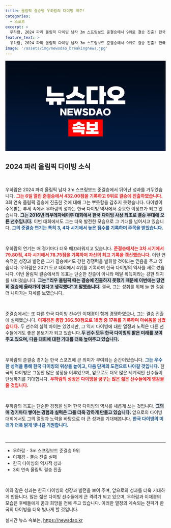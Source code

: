 ```yaml
---
title: 올림픽 결승행 우하람의 다이빙 역주!
categories:
  - 스포츠
excerpt: >
  우하람, 2024 파리 올림픽 다이빙 남자 3m 스프링보드 준결승에서 9위로 결승 진출! 한국 다이빙 역사에 길이 남을 순간, 차기 목표는 금메달이다!
feature_text: >
  우하람, 2024 파리 올림픽 다이빙 남자 3m 스프링보드 준결승에서 9위로 결승 진출! 한국 다이빙 역사에 길이 남을 순간, 차기 목표는 금메달이다!
image: '/assets/img/newsdao_breakingnews.jpg'
---
```


<p><img src="/assets/img/newsdao_breakingnews.jpg" alt="cryptoinkorea 속보" /></p>

<h2 data-ke-size="size26">2024 파리 올림픽 다이빙 소식</h2>

<p data-ke-size="size16">&nbsp;</p>

<p>우하람은 2024 파리 올림픽 남자 3m 스프링보드 준결승에서 뛰어난 성과를 거두었습니다. <b><span style="color: #ee2323;">그는 6일 열린 준결승에서 432.00점을 기록하고 9위로 결승에 진출하였습니다.</span></b> 3회 연속 올림픽 결승에 진출한 것에 대해 그는 뿌듯함을 감추지 못했습니다. 다이빙이 주목받는 추세 속에서 우하람의 성과는 한국 다이빙 역사에서 중요한 이정표가 되고 있습니다. <b><span style="background-color: #21538527;">그는 2016년 리우데자네이루 대회에서 한국 다이빙 사상 최초로 결승 무대에 오른 선수입니다.</span></b> 이번 대회에서도 그는 더욱 발전한 모습으로 그 기대를 넘어서고 있습니다. <b><span style="color: #1a5490;">그의 준결승 연기는 특히 3, 4차 시기에서 높은 점수를 기록하며 주목을 받았습니다.</span></b></p>

<p data-ke-size="size16">&nbsp;</p>

<p>우하람의 연기는 매 경기마다 더욱 매끄러워지고 있습니다. <b><span style="color: #ee2323;">준결승에서는 3차 시기에서 79.80점, 4차 시기에서 78.75점을 기록하며 자신의 최고 기록을 갱신했습니다.</span></b> 이런 연속적인 성장과 발전은 그가 결승에서도 강한 경쟁력을 발휘할 것이라는 믿음을 주고 있습니다. 우하람은 2021 도쿄 대회에서 4위를 기록하며 한국 다이빙의 역사를 새로 썼습니다. 이번 올림픽 결승에서의 목표는 단순한 진출이 아니라 메달 획득이라는 강한 의지를 내비쳤습니다. <b><span style="background-color: #21538527;">그는 "리우 올림픽 때는 결승에 진출하지 못했기 때문에 이번에는 당연히 결승에 올라가야 한다고 생각했다"고 말했습니다.</span></b> 결국, 그는 성취를 위해 늘 한 걸음 더 나아가는 자세를 보였습니다.</p>

<p data-ke-size="size16">&nbsp;</p>

<p>준결승에서는 또 다른 한국 다이빙 선수인 이재경이 함께 경쟁하였으나, 그는 결승 진출에 실패했습니다. <b><span style="color: #ee2323;">이재경은 총합 366.50점으로 18명 중 17위를 기록하며 아쉬움을 남겼습니다.</span></b> 두 선수의 실력 차이는 있었지만, 그 역시 다이빙에 대한 열정과 노력은 다른 선수들에게도 좋은 본보기가 되고 있습니다.<b><span style="background-color: #21538527;">두 선수 모두 한국 다이빙의 밝은 미래를 보여주고 있으며, 다음 대회에 대한 기대를 더욱 높여주고 있습니다.</span></b> </p>

<p data-ke-size="size16">&nbsp;</p>

<p>우하람의 준결승 경기는 한국 스포츠에 큰 의미가 부여되는 순간이었습니다. <b><span style="color: #1a5490;">그는 우수한 성적을 통해 한국 다이빙의 위상을 높이고, 다음 단계의 도전으로 나아갈 것입니다.</span></b> 한국의 다이빙은 그동안 많은 성장을 이루었으며, 앞으로도 더욱 많은 세계적인 선수들이 탄생하기를 기대합니다. <b><span style="color: #ee2323;">우하람의 성장은 다이빙을 꿈꾸는 많은 젊은 선수들에게 영감을 줄 것입니다.</span></b> </p>

<p data-ke-size="size16">&nbsp;</p>

<p>우하람의 목표는 단순한 경쟁을 넘어 한국 다이빙의 역사를 새롭게 쓰는 것입니다. <b><span style="background-color: #21538527;">그의 매 경기마다 쌓이는 경험과 실력은 그를 더욱 강하게 만들고 있습니다.</span></b> 앞으로의 다이빙 대회에서도 그의 열정과 노력을 바탕으로 더 큰 성과를 기대해봅니다. <b><span style="color: #1a5490;">한국 다이빙의 미래가 더욱 밝게 빛나길 기원합니다.</span></b></p>

<p data-ke-size="size16">&nbsp;</p>

<hr>

<ul>
    <li>우하람 - 3m 스프링보드 준결승 9위</li>
    <li>이재경 - 결승 진출 실패</li>
    <li>한국 다이빙의 역사적 성과</li>
    <li>3회 연속 올림픽 결승 진출</li>
</ul>

<p data-ke-size="size16">&nbsp;</p>

<p>이와 같은 성과는 한국 다이빙의 성장과 발전을 보여 주며, 앞으로의 성과를 더욱 기대하게 만듭니다. 많은 젊은 다이빙 선수들에게 큰 격려가 되고 있으며, 우하람과 이재경의 모습은 후배들에게 꿈과 희망을 전해 주고 있습니다. 이러한 열정의 계속되는 전파가 한국의 다이빙을 더욱 빛나게 할 것입니다.</p>
실시간 뉴스 속보는, <a href="https://newsdao.kr" rel="dofollow">https://newsdao.kr</a>


